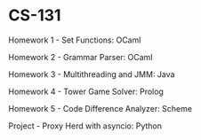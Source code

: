 # CS-131
Homework 1 - Set Functions: OCaml

Homework 2 - Grammar Parser: OCaml

Homework 3 - Multithreading and JMM: Java

Homework 4 - Tower Game Solver: Prolog

Homework 5 - Code Difference Analyzer: Scheme

Project - Proxy Herd with asyncio: Python
